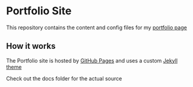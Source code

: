 # Portfolio Site

This repository contains the content and config files for my [portfolio page](https://robichaudc.github.io/portfolio/)

## How it works
The Portfolio site is hosted by [GitHub Pages](https://help.github.com/categories/github-pages-basics/) and uses a custom [Jekyll theme](https://jekyllrb.com/)

Check out the docs folder for the actual source
